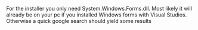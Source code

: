 For the installer you only need System.Windows.Forms.dll.
Most likely it will already be on your pc if you installed Windows forms with Visual Studios. Otherwise a quick google search should yield some results